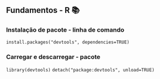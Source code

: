 ## Fundamentos - R  📚

### Instalação de pacote - linha de comando
`install.packages("devtools", dependencies=TRUE)`

### Carregar e descarregar - pacote
`library(devtools)`
`detach("package:devtools", unload=TRUE)`